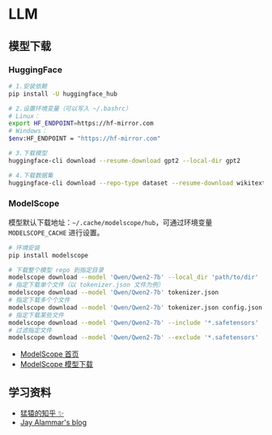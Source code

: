 # LLM

## 模型下载

### HuggingFace

```bash
# 1.安装依赖
pip install -U huggingface_hub

# 2.设置环境变量（可以写入 ~/.bashrc）
# Linux：
export HF_ENDPOINT=https://hf-mirror.com
# Windows：
$env:HF_ENDPOINT = "https://hf-mirror.com"

# 3.下载模型
huggingface-cli download --resume-download gpt2 --local-dir gpt2

# 4.下载数据集
huggingface-cli download --repo-type dataset --resume-download wikitext --local-dir wikitext
```

### ModelScope

模型默认下载地址：`~/.cache/modelscope/hub`，可通过环境变量 `MODELSCOPE_CACHE` 进行设置。

```bash
# 环境安装
pip install modelscope

# 下载整个模型 repo 到指定目录
modelscope download --model 'Qwen/Qwen2-7b' --local_dir 'path/to/dir'
# 指定下载单个文件（以 tokenizer.json 文件为例）
modelscope download --model 'Qwen/Qwen2-7b' tokenizer.json
# 指定下载多个个文件
modelscope download --model 'Qwen/Qwen2-7b' tokenizer.json config.json
# 指定下载某些文件
modelscope download --model 'Qwen/Qwen2-7b' --include '*.safetensors'
# 过滤指定文件
modelscope download --model 'Qwen/Qwen2-7b' --exclude '*.safetensors'
```

- [<u>ModelScope 首页</u>](https://www.modelscope.cn/home)
- [<u>ModelScope 模型下载</u>](https://www.modelscope.cn/docs/models/download)

## 学习资料

- [<u>猛猿的知乎 ✨</u>](https://zhuanlan.zhihu.com/p/654910335)
- [<u>Jay Alammar's blog</u>](https://jalammar.github.io/)

